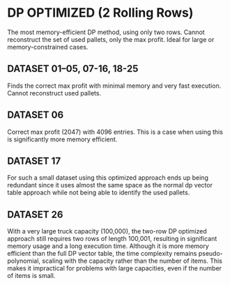 # DP OPTIMIZED (2 Rolling Rows)

The most memory-efficient DP method, using only two rows. Cannot reconstruct the set of used pallets, only the max profit. Ideal for large or memory-constrained cases.

## DATASET 01–05, 07-16, 18-25

Finds the correct max profit with minimal memory and very fast execution. Cannot reconstruct used pallets.

## DATASET 06

Correct max profit (2047) with 4096 entries. This is a case when using this is significantly more memory efficient.

## DATASET 17

For such a small dataset using this optimized approach ends up being redundant since it uses almost the same space as the normal dp vector table approach while not being able to identify the used pallets.

## DATASET 26

With a very large truck capacity (100,000), the two-row DP optimized approach still requires two rows of length 100,001, resulting in significant memory usage and a long execution time. Although it is more memory efficient than the full DP vector table, the time complexity remains pseudo-polynomial, scaling with the capacity rather than the number of items. This makes it impractical for problems with large capacities, even if the number of items is small.
